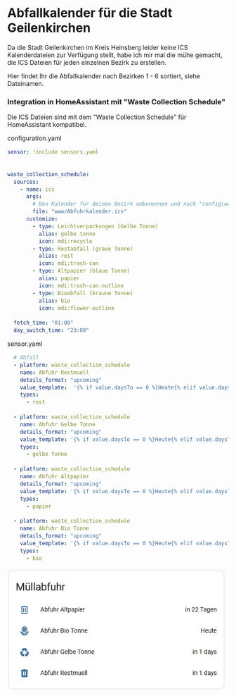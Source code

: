 # Abfallkalender für die Stadt Geilenkirchen

Da die Stadt Geilenkirchen im Kreis Heinsberg leider keine ICS Kalenderdateien zur Verfügung stellt, habe ich mir mal die mühe gemacht, die ICS Dateien für jeden einzelnen Bezirk zu erstellen.

Hier findet Ihr die Abfallkalender nach Bezirken 1 - 6 sortiert, siehe Dateinamen.


### Integration in HomeAssistant mit "Waste Collection Schedule"

Die ICS Dateien sind mit dem "Waste Collection Schedule" für HomeAssistant kompatibel.

configuration.yaml
``` yaml
sensor: !include sensors.yaml


waste_collection_schedule:
  sources:
    - name: ics
      args:
        # Den Kalender für deinen Bezirk umbenennen und nach "config\www" kopieren
        file: "www/Abfuhrkalender.ics"
      customize:
        - type: Leichtverpackungen (Gelbe Tonne)
          alias: gelbe tonne
          icon: mdi:recycle
        - type: Restabfall (graue Tonne)
          alias: rest
          icon: mdi:trash-can
        - type: Altpapier (blaue Tonne)
          alias: papier
          icon: mdi:trash-can-outline
        - type: Bioabfall (braune Tonne)
          alias: bio
          icon: mdi:flower-outline
          
  fetch_time: "01:00"
  day_switch_time: "23:00"
```

sensor.yaml
``` yaml
  # Abfall
  - platform: waste_collection_schedule
    name: Abfuhr Restmuell
    details_format: "upcoming"
    value_template:  '{% if value.daysTo == 0 %}Heute{% elif value.daysTo == 1 %}Morgen{% else %}in {{value.daysTo}} Tagen{% endif %}'
    types:
      - rest

  - platform: waste_collection_schedule
    name: Abfuhr Gelbe Tonne
    details_format: "upcoming"
    value_template: '{% if value.daysTo == 0 %}Heute{% elif value.daysTo == 1 %}Morgen{% else %}in {{value.daysTo}} Tagen{% endif %}'
    types:
      - gelbe tonne

  - platform: waste_collection_schedule
    name: Abfuhr Altpapier
    details_format: "upcoming"
    value_template: '{% if value.daysTo == 0 %}Heute{% elif value.daysTo == 1 %}Morgen{% else %}in {{value.daysTo}} Tagen{% endif %}'
    types:
      - papier

  - platform: waste_collection_schedule
    name: Abfuhr Bio Tonne
    details_format: "upcoming"
    value_template: '{% if value.daysTo == 0 %}Heute{% elif value.daysTo == 1 %}Morgen{% else %}in {{value.daysTo}} Tagen{% endif %}'
    types:
      - bio

```

![Alt text](image.png)